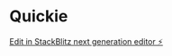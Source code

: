 # Quickie

[Edit in StackBlitz next generation editor ⚡️](https://stackblitz.com/~/github.com/TabbyMichael/Quickie)